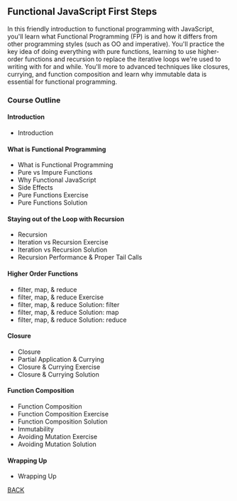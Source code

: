 ## Functional JavaScript First Steps

In this friendly introduction to functional programming with JavaScript, you'll learn what Functional Programming (FP) is and how it differs from other programming styles (such as OO and imperative). You'll practice the key idea of doing everything with pure functions, learning to use higher-order functions and recursion to replace the iterative loops we're used to writing with for and while. You'll more to advanced techniques like closures, currying, and function composition and learn why immutable data is essential for functional programming.

<!-- Course Code & Notes - Observable (https://observablehq.com/collection/@anjana/functional-javascript-first-steps) -->

### Course Outline
#### Introduction
- Introduction

#### What is Functional Programming
- What is Functional Programming
- Pure vs Impure Functions
- Why Functional JavaScript
- Side Effects
- Pure Functions Exercise
- Pure Functions Solution

#### Staying out of the Loop with Recursion
- Recursion
- Iteration vs Recursion Exercise
- Iteration vs Recursion Solution
- Recursion Performance & Proper Tail Calls

#### Higher Order Functions
- filter, map, & reduce
- filter, map, & reduce Exercise
- filter, map, & reduce Solution: filter
- filter, map, & reduce Solution: map
- filter, map, & reduce Solution: reduce

#### Closure
- Closure
- Partial Application & Currying
- Closure & Currying Exercise
- Closure & Currying Solution

#### Function Composition
- Function Composition
- Function Composition Exercise
- Function Composition Solution
- Immutability
- Avoiding Mutation Exercise
- Avoiding Mutation Solution

#### Wrapping Up
- Wrapping Up

[BACK](./README.md)